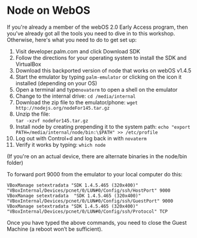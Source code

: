 # Node on WebOS

If you're already a member of the webOS 2.0 Early Access program, then you've 
already got all the tools you need to dive in to this workshop. Otherwise, 
here's what you need to do to get set up:

 1. Visit developer.palm.com and click Download SDK
 2. Follow the directions for your operating system to install the SDK and 
    VirtualBox
 3. Download this backported version of node that works on webOS v1.4.5
 4. Start the emulator by typing `palm-emulator` or clicking on the icon it installed (depending on your OS)
 4. Open a terminal and type`novaterm` to open a shell on the emulator
 5. Change to the internal drive: `cd /media/internal` 
 6. Download the zip file to the emulator/phone: 
    `wget http://nodejs.org/nodeFor145.tar.gz`
 7. Unzip the file:  
    `tar -xzvf nodeFor145.tar.gz`
 8. Install node by creating prepending it to the system path:
    `echo "export PATH=/media/internal/node/bin:\$PATH" >> /etc/profile`
 9. Log out with Control+d and log back in with `novaterm`
 10. Verify it works by typing: `which node`

 (If you're on an actual device, there are alternate binaries in the node/bin folder)


To forward port 9000 from the emulator to your local computer do this:

    VBoxManage setextradata "SDK 1.4.5.465 (320x400)"  "VBoxInternal/Devices/pcnet/0/LUN#0/Config/ssh/HostPort" 9000
    VBoxManage setextradata  "SDK 1.4.5.465 (320x400)"  "VBoxInternal/Devices/pcnet/0/LUN#0/Config/ssh/GuestPort" 9000
    VBoxManage setextradata "SDK 1.4.5.465 (320x400)" "VBoxInternal/Devices/pcnet/0/LUN#0/Config/ssh/Protocol" TCP

Once you have typed the above commands, you need to close the Guest Machine
(a reboot won’t be sufficient).

